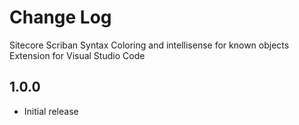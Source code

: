 # Change Log

Sitecore Scriban Syntax Coloring and intellisense for known objects Extension for Visual Studio Code

## 1.0.0
- Initial release